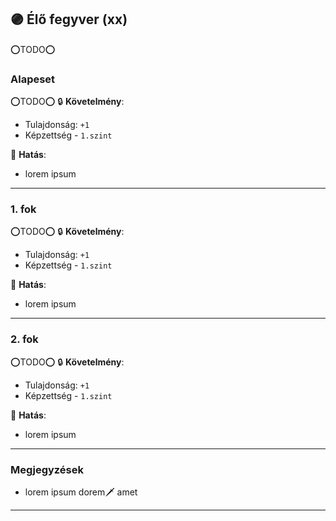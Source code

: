 ## 🟣 Élő fegyver (xx)

⭕TODO⭕

### Alapeset

⭕TODO⭕
🔒 **Követelmény**: 
- Tulajdonság: `+1`
- Képzettség - `1.szint`

🌟 **Hatás**:
- lorem ipsum

---
### 1. fok

⭕TODO⭕
🔒 **Követelmény**:
- Tulajdonság: `+1`
- Képzettség - `1.szint`


🌟 **Hatás**:
- lorem ipsum

---
### 2. fok

⭕TODO⭕
🔒 **Követelmény**:
- Tulajdonság: `+1`
- Képzettség - `1.szint`

🌟 **Hatás**:
- lorem ipsum

---
### Megjegyzések

- lorem ipsum dorem🗡️ amet

---
